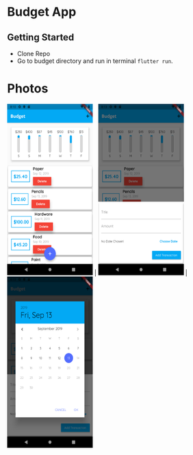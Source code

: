 

# Budget App

## Getting Started

- Clone Repo
- Go to budget directory and run in terminal `flutter run`.

# Photos
<img src="dir/Screenshot_1568394650.png" width="200" height="400" /> | <img src="dir/Screenshot_1568394800.png" width="200" height="400" /> | <img src="dir/Screenshot_1568394806.png" width="200" height="400" />
